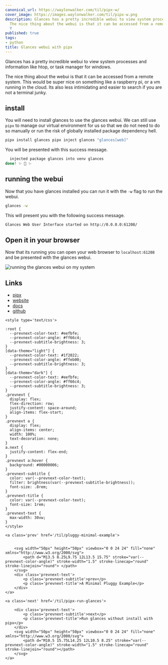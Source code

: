 ```yaml
---
canonical_url: https://waylonwalker.com/til/pipx-w/
cover_image: https://images.waylonwalker.com/til/pipx-w.png
description: Glances has a pretty incredible webui to view system processes and information
  The nice thing about the webui is that it can be accessed from a remote system.
  Y
published: true
tags:
- python
title: Glances webui with pipx
---
```


Glances has a pretty incredible webui to view system processes and information like htop, or task manager for windows.

The nice thing about the webui is that it can be accessed from a remote system. This would be super nice on something like a raspberry pi, or a vm running in the cloud.  Its also less intimidating and easier to search if you are not a terminal junky.

## install

You will need to install glances to use the glances webui.  We can still use
`pipx` to manage our virtual environment for us so that we do not need to do so
manually or run the risk of globally installed package dependency hell.

``` bash
pipx install glances pipx inject glances "glances[web]"
```

You will be presented with this success message.

``` bash
  injected package glances into venv glances
done! ✨ 🌟 ✨
```

## running the webui

Now that you have glances installed you can run it with the `-w` flag to run the webui.

``` bash
glances -w
```

This will present you with the following success message.

``` bash
Glances Web User Interface started on http://0.0.0.0:61208/
```

## Open it in your browser

Now that its running you can open your web browser to `localhost:61208` and be presented with the glances webui.

![running the glances webui on my system](https://images.waylonwalker.com/glances-w.png)

## Links

* [pipx](https://pypa.github.io/pipx/)
* [website](https://nicolargo.github.io/glances/)
* [docs](https://glances.readthedocs.io/en/latest/index.html)
* [github](https://github.com/nicolargo/glances)
<div class='prevnext'>

    <style type='text/css'>

    :root {
      --prevnext-color-text: #eefbfe;
      --prevnext-color-angle: #ff66c4;
      --prevnext-subtitle-brightness: 3;
    }
    [data-theme="light"] {
      --prevnext-color-text: #1f2022;
      --prevnext-color-angle: #ffeb00;
      --prevnext-subtitle-brightness: 3;
    }
    [data-theme="dark"] {
      --prevnext-color-text: #eefbfe;
      --prevnext-color-angle: #ff66c4;
      --prevnext-subtitle-brightness: 3;
    }
    .prevnext {
      display: flex;
      flex-direction: row;
      justify-content: space-around;
      align-items: flex-start;
    }
    .prevnext a {
      display: flex;
      align-items: center;
      width: 100%;
      text-decoration: none;
    }
    a.next {
      justify-content: flex-end;
    }
    .prevnext a:hover {
      background: #00000006;
    }
    .prevnext-subtitle {
      color: var(--prevnext-color-text);
      filter: brightness(var(--prevnext-subtitle-brightness));
      font-size: .8rem;
    }
    .prevnext-title {
      color: var(--prevnext-color-text);
      font-size: 1rem;
    }
    .prevnext-text {
      max-width: 30vw;
    }
    </style>
    
    <a class='prev' href='/til/pluggy-minimal-example'>
    

        <svg width="50px" height="50px" viewbox="0 0 24 24" fill="none" xmlns="http://www.w3.org/2000/svg">
            <path d="M13.5 8.25L9.75 12L13.5 15.75" stroke="var(--prevnext-color-angle)" stroke-width="1.5" stroke-linecap="round" stroke-linejoin="round"> </path>
        </svg>
        <div class='prevnext-text'>
            <p class='prevnext-subtitle'>prev</p>
            <p class='prevnext-title'>A Minimal Pluggy Example</p>
        </div>
    </a>
    
    <a class='next' href='/til/pipx-run-glances'>
    
        <div class='prevnext-text'>
            <p class='prevnext-subtitle'>next</p>
            <p class='prevnext-title'>Run glances without install with pipx</p>
        </div>
        <svg width="50px" height="50px" viewbox="0 0 24 24" fill="none" xmlns="http://www.w3.org/2000/svg">
            <path d="M10.5 15.75L14.25 12L10.5 8.25" stroke="var(--prevnext-color-angle)" stroke-width="1.5" stroke-linecap="round" stroke-linejoin="round"></path>
        </svg>
    </a>
  </div>